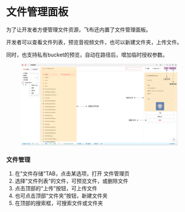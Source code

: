 # 文件管理面板

为了让开发者方便管理文件资源，飞布还内置了文件管理面板。

开发者可以查看文件列表，预览音视频文件，也可以新建文件夹，上传文件。

同时，也支持私有bucket的预览，自动在路径后，增加临时授权参数。

<figure><img src="../../.gitbook/assets/image (2) (1) (4) (1).png" alt=""><figcaption></figcaption></figure>

### 文件管理

1. 在"文件存储"TAB，点击某选项，打开 文件管理页
2. 选择”文件列表“的文件，可预览文件，或删除文件
3. 点击顶部的“上传”按钮，可上传文件
4. 也可点击顶部“文件夹”按钮，新建文件夹
5. 在顶部的搜索框，可搜索文件或文件夹

